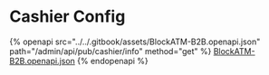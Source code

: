 # Cashier Config



{% openapi src="../../.gitbook/assets/BlockATM-B2B.openapi.json" path="/admin/api/pub/cashier/info" method="get" %}
[BlockATM-B2B.openapi.json](../../.gitbook/assets/BlockATM-B2B.openapi.json)
{% endopenapi %}

